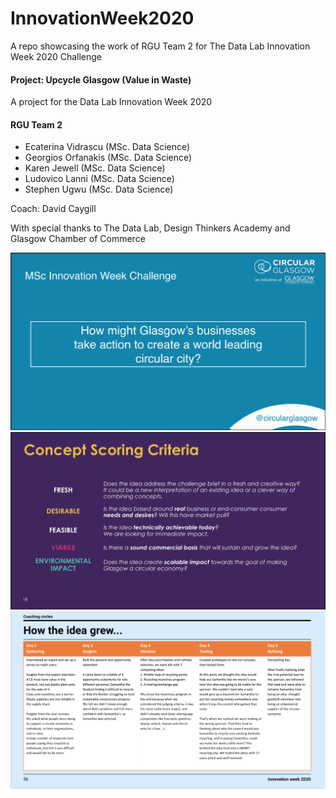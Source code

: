 # InnovationWeek2020
A repo showcasing the work of RGU Team 2 for The Data Lab Innovation Week 2020 Challenge

#### Project: Upcycle Glasgow (Value in Waste)
A project for the Data Lab Innovation Week 2020


#### RGU Team 2
* Ecaterina Vidrascu (MSc. Data Science)
* Georgios Orfanakis (MSc. Data Science)
* Karen Jewell (MSc. Data Science)
* Ludovico Lanni (MSc. Data Science)
* Stephen Ugwu (MSc. Data Science)

Coach: David Caygill

With special thanks to The Data Lab, Design Thinkers Academy and Glasgow Chamber of Commerce

<p>
    <img src="Criteria/IW2020 Challenge.png"/>
   <img src="Criteria/IW2020 Criteria.png"/>
   <img src="Working Files/Project Story.png"/>
</p>
